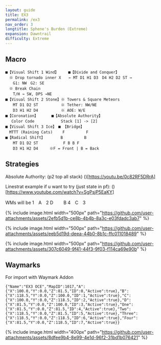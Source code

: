 ```yaml
---
layout: guide
title: EX3
permalink: /ex3
nav_order: 3
longtitle: Sphene's Burden (Extreme)
expansion: Dawntrail
difficulty: Extreme
---
```


## Macro

```
■【Visual Shift 1 Wind】　　　■【Divide and Conquer】
　※ Drop tornado inner X　　← MT D1 H1 D3　D4 H2 D2 ST →
　　G1: NW　G2: SE
　※ Break Chain
　　T/H → SW, DPS →NE
■【Visual Shift 2 Stone】※ Towers & Square Meteors
　　MT D1 D2 ST　　　　　　※ Tether: NW/NE
　　D3 H1 H2 D4　　　　　　※ AOE: W/E
■【Coronation】　　　　■【Absolute Authority】
　 Color Code　　　　　　　Stack [1] -> [2]
■【Visual Shift 3 Ice】　■ 【Bridge】
　MTTT (Raining Cats) 　　F　　　　　 F
■【Radical Shift】　　　　 B　　　　　 B
　　MT D1 D2 ST　　　　 　　F B B F 
　　D3 H1 H2 D4　　　※F = Front | B = Back
```

## Strategies

Absolute Authority: (p2 top all stack)
()[https://youtu.be/0c82RF5DRrA]

Linestrat example if u want to try (just state in pf): 
()[https://www.youtube.com/watch?v=SgPsjP5EaKY]

WMs will be 
1　A　2
D　　 B
4　C　3


{% include image.html width="500px" path="https://github.com/user-attachments/assets/2efb5d1b-ce8b-4b4b-8a3c-e03fdadc3ab7" %}

{% include image.html width="500px" path="https://github.com/user-attachments/assets/eeb5d19d-deea-44b0-8b1c-ffc011018489" %}

{% include image.html width="500px" path="https://github.com/user-attachments/assets/307c6049-9f41-44f3-9f03-f114ca69e90b" %}


## Waymarks

For import with Waymark Addon

```{"Name":"EX3 OCE","MapID":1017,"A":{"X":100.0,"Y":0.0,"Z":81.5,"ID":0,"Active":true},"B":{"X":118.5,"Y":0.0,"Z":100.0,"ID":1,"Active":true},"C":{"X":100.0,"Y":0.0,"Z":118.5,"ID":2,"Active":true},"D":{"X":81.5,"Y":0.0,"Z":100.0,"ID":3,"Active":true},"One":{"X":81.5,"Y":0.0,"Z":81.5,"ID":4,"Active":true},"Two":{"X":118.5,"Y":0.0,"Z":81.5,"ID":5,"Active":true},"Three":{"X":118.5,"Y":0.0,"Z":118.5,"ID":6,"Active":true},"Four":{"X":81.5,"Y":0.0,"Z":118.5,"ID":7,"Active":true}}```

{% include image.html width="400px" path="https://github.com/user-attachments/assets/8dfee9b4-8e99-4e1d-96f2-31bd1b076421" %}

